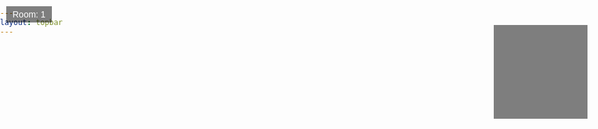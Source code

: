```yaml
---
layout: topbar
---
```


<html lang="en">
<head>
    <meta charset="UTF-8">
    <meta name="viewport" content="width=device-width, initial-scale=1.0">
    <title>Galeria virtual</title>
    <style>
        body, html {
            margin: 0;
            padding: 0;
            overflow: hidden;
        }
        canvas {
            display: block;
        }
        #roomIndicator {
            position: absolute;
            top: 10px;
            left: 10px;
            padding: 5px 10px;
            background-color: rgba(0, 0, 0, 0.5);
            color: white;
            font-family: Arial, sans-serif;
        }
        #minimap {
            position: absolute;
            top: 40px;
            right: 20px;
            width: 150px;
            height: 150px;
            background-color: rgba(0, 0, 0, 0.5);
        }
        #minimap canvas {
            width: 100%;
            height: 100%;
        }
    </style>
</head>
<body>
    <canvas id="gameCanvas"></canvas>
    <div id="roomIndicator">Room: 1</div>
    <div id="minimap"><canvas id="minimapCanvas"></canvas></div>
    <script>
        const canvas = document.getElementById('gameCanvas');
        const ctx = canvas.getContext('2d');
        const roomIndicator = document.getElementById('roomIndicator');
        const minimapCanvas = document.getElementById('minimapCanvas');
        const minimapCtx = minimapCanvas.getContext('2d');
        canvas.width = window.innerWidth;
        canvas.height = window.innerHeight;
        minimapCanvas.width = 150;
        minimapCanvas.height = 150;

        const map = [
  [8, 8, 8, 8, 8, 8, 8, 8, 8, 8, 8, 4, 4, 6, 4, 4, 6, 4, 6, 4, 4, 4, 6, 4],
  [8, 0, 0, 0, 0, 0, 0, 0, 0, 0, 8, 4, 0, 0, 0, 0, 0, 0, 0, 0, 0, 0, 0, 0, 4],
  [8, 0, 3, 3, 0, 0, 0, 0, 0, 8, 8, 4, 0, 0, 0, 0, 0, 0, 0, 0, 0, 0, 0, 6],
  [8, 0, 0, 3, 0, 0, 0, 0, 0, 0, 0, 0, 0, 0, 0, 0, 0, 0, 0, 0, 0, 0, 0, 6],
  [8, 0, 3, 3, 0, 0, 0, 0, 0, 8, 8, 4, 0, 0, 0, 0, 0, 0, 0, 0, 0, 0, 0, 4],
  [8, 0, 0, 0, 0, 0, 0, 0, 0, 0, 8, 4, 0, 0, 0, 0, 0, 6, 6, 6, 0, 6, 4, 6],
  [8, 8, 8, 8, 0, 8, 8, 8, 8, 8, 8, 4, 4, 4, 4, 4, 4, 6, 0, 0, 0, 0, 0, 6],
  [7, 7, 7, 7, 0, 7, 7, 7, 7, 0, 8, 0, 8, 0, 8, 0, 8, 4, 0, 4, 0, 6, 0, 6],
  [7, 7, 0, 0, 0, 0, 0, 0, 7, 8, 0, 8, 0, 8, 0, 8, 8, 6, 0, 0, 0, 0, 0, 6],
  [7, 0, 0, 0, 0, 0, 0, 0, 0, 0, 0, 0, 0, 0, 0, 0, 8, 6, 0, 0, 0, 0, 0, 4],
  [7, 0, 0, 0, 0, 0, 0, 0, 0, 0, 0, 0, 0, 0, 0, 0, 8, 6, 0, 6, 0, 6, 0, 6],
  [7, 7, 0, 0, 0, 0, 0, 0, 7, 8, 0, 8, 0, 8, 0, 8, 8, 6, 4, 6, 0, 6, 6, 6],
  [7, 7, 7, 7, 0, 7, 7, 7, 7, 8, 8, 4, 0, 6, 8, 4, 8, 3, 3, 3, 0, 3, 3, 3],
  [2, 2, 2, 2, 0, 2, 2, 2, 2, 4, 6, 4, 0, 0, 6, 0, 6, 3, 0, 0, 0, 0, 0, 3],
  [2, 2, 0, 0, 0, 0, 0, 2, 2, 4, 0, 0, 0, 0, 0, 0, 4, 3, 0, 0, 0, 0, 0, 3],
  [2, 0, 0, 0, 0, 0, 0, 0, 2, 4, 0, 0, 0, 0, 0, 0, 4, 3, 0, 0, 0, 0, 0, 3],
  [1, 0, 0, 0, 0, 0, 0, 0, 1, 4, 4, 4, 4, 4, 6, 0, 6, 3, 3, 0, 0, 0, 3, 3],
  [2, 0, 0, 0, 0, 0, 0, 0, 2, 2, 2, 1, 2, 2, 2, 6, 6, 0, 0, 5, 0, 5, 0, 5],
  [2, 2, 0, 0, 0, 0, 0, 2, 2, 2, 0, 0, 0, 2, 2, 0, 5, 0, 5, 0, 0, 0, 5, 5],
  [2, 0, 0, 0, 0, 0, 0, 0, 2, 0, 0, 0, 0, 0, 2, 5, 0, 5, 0, 5, 0, 5, 0, 5],
  [1, 0, 0, 0, 0, 0, 0, 0, 0, 0, 0, 0, 0, 0, 0, 0, 0, 0, 0, 0, 0, 0, 0, 5],
  [2, 0, 0, 0, 0, 0, 0, 0, 2, 0, 0, 0, 0, 0, 2, 5, 0, 5, 0, 5, 0, 5, 0, 5],
  [2, 2, 0, 0, 0, 0, 0, 2, 2, 2, 0, 0, 0, 2, 2, 0, 5, 0, 5, 0, 0, 0, 5, 5],
  [2, 2, 2, 2, 1, 2, 2, 2, 2, 2, 2, 1, 2, 2, 2, 5, 5, 5, 5, 5, 5, 5, 5, 5]
];


        const player = {
            x: 2,
            y: 2,
            angle: 0,
            speed: 0,
            turnSpeed: 0,
            minDistanceToWall: 0.1,
            maxDistanceToTexture: 1
        };

        const roomTextures = {
            2: 'https://raw.githubusercontent.com/nicomedinap/nicomedinap.github.io/master/Galeria/JWST/NGC3132/201.jpg',
            3: 'https://raw.githubusercontent.com/nicomedinap/nicomedinap.github.io/master/Galeria/JWST/NGC3132/210.jpg',
            4: 'https://raw.githubusercontent.com/nicomedinap/nicomedinap.github.io/master/Galeria/JWST/NGC3132/021.jpg',
            5: 'https://raw.githubusercontent.com/nicomedinap/nicomedinap.github.io/master/Galeria/JWST/NGC3132/120.jpg',
            6: 'https://raw.githubusercontent.com/nicomedinap/nicomedinap.github.io/master/Galeria/JWST/NGC3132/201.jpg',
            7: 'https://raw.githubusercontent.com/nicomedinap/nicomedinap.github.io/master/Galeria/JWST/NGC3132/210.jpg',
            8: 'https://raw.githubusercontent.com/nicomedinap/nicomedinap.github.io/master/Galeria/JWST/NGC3132/021.jpg'
        };

        const skyTextureUrl = 'https://content.nationalgeographic.com.es/medio/2018/01/22/la-via-lactea-es-mayormente-plana_9fd1ebf7.jpg';
        const floorTextureUrl = 'https://img.freepik.com/free-photo/black-painted-wall-textured-background_53876-110728.jpg';

        let currentRoom = null;
        const textures = {};
        let skyTexture = null;
        let floorTexture = null;

        function preloadTextures(urls) {
            const promises = Object.entries(urls).map(([key, url]) => {
                return new Promise((resolve, reject) => {
                    if (textures[key]) {
                        resolve();
                    } else {
                        const img = new Image();
                        img.src = url;
                        img.onload = () => {
                            textures[key] = createMipmaps(img);
                            resolve();
                        };
                        img.onerror = reject;
                    }
                });
            });
            return Promise.all(promises);
        }

        function preloadSkyAndFloorTextures(skyUrl, floorUrl) {
            return new Promise((resolve, reject) => {
                const skyImg = new Image();
                skyImg.src = skyUrl;
                skyImg.onload = () => {
                    skyTexture = skyImg;
                    const floorImg = new Image();
                    floorImg.src = floorUrl;
                    floorImg.onload = () => {
                        floorTexture = floorImg;
                        resolve();
                    };
                    floorImg.onerror = reject;
                };
                skyImg.onerror = reject;
            });
        }

        function createMipmaps(image) {
            const mipmaps = [image];
            let width = image.width / 2;
            let height = image.height / 2;
            while (width >= 1 && height >= 1) {
                const canvas = document.createElement('canvas');
                canvas.width = width;
                canvas.height = height;
                const ctx = canvas.getContext('2d');
                ctx.drawImage(image, 0, 0, width, height);
                mipmaps.push(canvas);
                width /= 2;
                height /= 2;
            }
            return mipmaps;
        }

        function handleInput() {
            window.addEventListener('keydown', (e) => {
                switch (e.keyCode) {
                    case 37: player.turnSpeed = -0.05; break;
                    case 39: player.turnSpeed = 0.05; break;
                    case 38: player.speed = 0.1; break;
                    case 40: player.speed = -0.1; break;
                }
            });

            window.addEventListener('keyup', (e) => {
                switch (e.keyCode) {
                    case 37:
                    case 39: player.turnSpeed = 0; break;
                    case 38:
                    case 40: player.speed = 0; break;
                }
            });
        }

        function update() {
            player.angle += player.turnSpeed;
            const moveStep = player.speed;
            const newX = player.x + Math.cos(player.angle) * moveStep;
            const newY = player.y + Math.sin(player.angle) * moveStep;

            if (isValidMove(newX, newY)) {
                player.x = newX;
                player.y = newY;
            }

            checkRoomTransition();
        }

        function isValidMove(newX, newY) {
            const mapX = Math.floor(newX);
            const mapY = Math.floor(newY);
            if (newX < 0 || newX >= map[0].length || newY < 0 || newY >= map.length) {
                return false;
            }
            if (map[mapY][mapX] !== 0) {
                return false;
            }
            return true;
        }

        function checkRoomTransition() {
            const mapX = Math.floor(player.x);
            const mapY = Math.floor(player.y);
            const room = map[mapY][mapX];
            if (room !== currentRoom && room !== 0 && roomTextures[room]) {
                currentRoom = room;
                roomIndicator.innerText = `Room: ${room}`;
                preloadTextures({ [room]: roomTextures[room] }).then(() => {
                    draw();
                });
            }
        }

        function castRay(angle) {
            let x = player.x;
            let y = player.y;
            const sin = Math.sin(angle);
            const cos = Math.cos(angle);

            while (true) {
                x += cos * 0.01;
                y += sin * 0.01;
                const mapX = Math.floor(x);
                const mapY = Math.floor(y);

                if (map[mapY][mapX] !== 0) {
                    const dist = Math.sqrt((x - player.x) ** 2 + (y - player.y) ** 2);
                    const hitX = x - mapX;
                    const hitY = y - mapY;
                    const hitOffset = Math.abs(hitX) > Math.abs(hitY) ? hitX : hitY;
                    return { dist, texture: textures[map[mapY][mapX]], hitOffset, mapX, mapY };
                }
            }
        }

        function draw() {
            ctx.clearRect(0, 0, canvas.width, canvas.height);

            // Dibujar cielo
            if (skyTexture) {
                ctx.drawImage(skyTexture, 0, 0, canvas.width, canvas.height / 2);
            }

            // Dibujar suelo
            if (floorTexture) {
                ctx.drawImage(floorTexture, 0, canvas.height / 2, canvas.width, canvas.height / 2);
            }

            const fov = Math.PI / 4;
            const numRays = canvas.width;
            const rayAngleStep = fov / numRays;

            for (let i = 0; i < numRays; i++) {
                const rayAngle = player.angle - fov / 2 + i * rayAngleStep;
                const { dist, texture, hitOffset, mapX, mapY } = castRay(rayAngle);

                const wallHeight = Math.min(canvas.height / dist, canvas.height);
                const wallTop = (canvas.height - wallHeight) / 2;

                if (texture) {
                    const mipLevel = Math.min(Math.max(0, Math.floor(Math.log2(dist))), texture.length - 1);
                    const mipTexture = texture[mipLevel];
                    const textureX = Math.floor(hitOffset * mipTexture.width);

                    ctx.drawImage(mipTexture, textureX, 0, 1, mipTexture.height, i, wallTop, 1, wallHeight);
                } else {
                    ctx.fillStyle = 'gray';
                    ctx.fillRect(i, wallTop, 1, wallHeight);
                }
            }

            drawMinimap();
        }

        function drawMinimap() {
            minimapCtx.clearRect(0, 0, minimapCanvas.width, minimapCanvas.height);

            const scale = minimapCanvas.width / map[0].length;

            // Dibujar el fondo del minimapa
            minimapCtx.fillStyle = 'white';
            minimapCtx.fillRect(0, 0, minimapCanvas.width, minimapCanvas.height);

            // Dibujar las paredes
            for (let y = 0; y < map.length; y++) {
                for (let x = 0; x < map[0].length; x++) {
                    if (map[y][x] !== 0) {
                        minimapCtx.fillStyle = 'black';
                        minimapCtx.fillRect(x * scale, y * scale, scale, scale);
                    }
                }
            }

            // Dibujar el jugador
            minimapCtx.fillStyle = 'red';
            minimapCtx.beginPath();
            minimapCtx.arc(player.x * scale, player.y * scale, scale / 2, 0, 2 * Math.PI);
            minimapCtx.fill();
        }

        function mainLoop() {
            update();
            draw();
            requestAnimationFrame(mainLoop);
        }

        preloadTextures(roomTextures).then(() => {
            return preloadSkyAndFloorTextures(skyTextureUrl, floorTextureUrl);
        }).then(() => {
            handleInput();
            mainLoop();
        }).catch((error) => {
            console.error('Error loading textures:', error);
        });
    </script>
</body>
</html>
